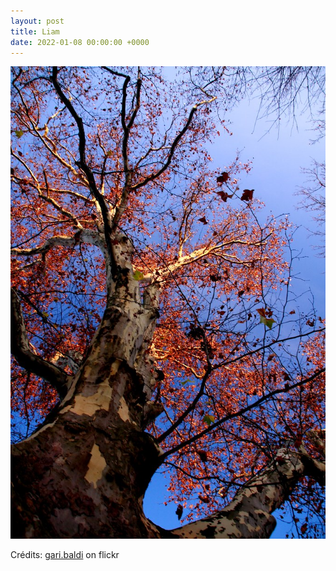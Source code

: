 ```yaml
---
layout: post
title: Liam
date: 2022-01-08 00:00:00 +0000
---
```


![Liam](/images/2022-01-08.jpg)

Crédits: [gari.baldi](https://www.flickr.com/people/garibaldi/) on flickr

